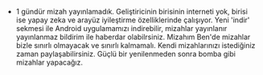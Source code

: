 * 1 gündür mizah yayınlamadık. Geliştiricinin birisinin interneti yok, birisi ise yapay zeka ve arayüz iyileştirme özelliklerinde çalışıyor. Yeni 'indir' sekmesi ile Android uygulamamızı indirebilir, mizahlar yayınlanır yayınlanmaz bildirim ile haberdar olabilrsiniz.  Mizahım Ben'de mizahlar bizle sınırlı olmayacak ve sınırlı kalmamalı. Kendi mizahlarınızı istediğiniz zaman paylaşabilirsiniz. Güçlü bir yenilenmeden sonra bomba gibi mizahlar yapacağız.
